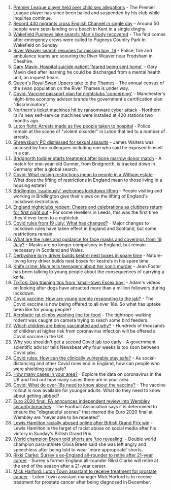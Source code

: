 1. [Premier League player held over child sex allegations](https://www.bbc.co.uk/news/uk-england-57899127) - The Premier League player has since been bailed and suspended by his club while inquiries continue.
2. [Record 430 migrants cross English Channel in single day](https://www.bbc.co.uk/news/uk-57897601) - Around 50 people were seen landing on a beach in Kent in a single dinghy.
3. [Wakefield Pugneys lake search: Man's body recovered](https://www.bbc.co.uk/news/uk-england-leeds-57899228) - The find comes after emergency crews were called to Pugneys Country Park in Wakefield on Sunday.
4. [River Weaver search resumes for missing boy, 16](https://www.bbc.co.uk/news/uk-england-merseyside-57900068) - Police, fire and ambulance teams are scouring the River Weaver near Frodsham in Cheshire.
5. [Gary Mavin: Hospital suicide patient 'feared being sent home'](https://www.bbc.co.uk/news/uk-england-nottinghamshire-57893076) - Gary Mavin died after learning he could be discharged from a mental health unit, an inquest hears.
6. [Queen's Royal Swan Uppers take to the Thames](https://www.bbc.co.uk/news/uk-england-berkshire-57898625) - The annual census of the swan population on the River Thames is under way.
7. [Covid: Vaccine passport plan for nightclubs 'concerning'](https://www.bbc.co.uk/news/uk-england-manchester-57890847) - Manchester's night-time economy advisor brands the government's certification plan "discriminatory".
8. [Northern's ticket machines hit by ransomware cyber attack](https://www.bbc.co.uk/news/uk-england-57892711) - Northern rail's new self-service machines were installed at 420 stations two months ago.
9. [Luton fight: Arrests made as five people taken to hospital](https://www.bbc.co.uk/news/uk-england-beds-bucks-herts-57900900) - Police remain at the scene of "violent disorder" in Luton that led to a number of arrests.
10. [Shrewsbury PC dismissed for sexual assaults](https://www.bbc.co.uk/news/uk-england-shropshire-57887472) - James Walters was accused by four colleagues including one who said he exposed himself in a car.
11. [Bridgnorth toddler starts treatment after bone marrow donor match](https://www.bbc.co.uk/news/uk-england-shropshire-57873586) - A match for one-year-old Gunner, from Bridgnorth, is tracked down in Germany after a global search.
12. [Covid: What easing restrictions mean to people in a Witham estate](https://www.bbc.co.uk/news/uk-england-essex-57861593) - What does the lifting of restrictions in England mean to those living in a housing estate?
13. [Bridlington 'cautiously' welcomes lockdown lifting](https://www.bbc.co.uk/news/uk-england-humber-57893185) - People visiting and working in Bridlington give their views on the lifting of England's lockdown restrictions.
14. [England nightclubs reopen: Cheers and celebrations as clubbers return for first night out](https://www.bbc.co.uk/news/uk-57869258) - For some revellers in Leeds, this was the first time they'd ever been to a nightclub.
15. [Covid rules from 19 July: What has changed?](https://www.bbc.co.uk/news/explainers-52530518) - Major changes to lockdown rules have taken effect in England and Scotland, but some restrictions remain.
16. [What are the rules and guidance for face masks and coverings from 19 July?](https://www.bbc.co.uk/news/health-51205344) - Masks are no longer compulsory in England, but remain necessary in Scotland and Wales.
17. [Derbyshire lorry driver builds kestrel nest boxes in spare time](https://www.bbc.co.uk/news/uk-england-derbyshire-57824187) - Nature-loving lorry driver builds nest boxes for kestrels in his spare time.
18. [Knife crime: Mum tells teenagers about her son’s murder](https://www.bbc.co.uk/news/uk-england-london-57863749) - Jean Foster has been talking to young people about the consequences of carrying a knife.
19. [TikTok: Dog training tips from 'small-town Essex boy'](https://www.bbc.co.uk/news/uk-england-essex-57841659) - Adam's videos on looking after dogs have attracted more than a million followers during lockdown.
20. [Covid vaccine: How are young people responding to the jab?](https://www.bbc.co.uk/news/uk-england-london-57845115) - The Covid vaccine is now being offered to all over 18s. So what has uptake been like for young people?
21. [Acrobatic rat climbs washing line for food](https://www.bbc.co.uk/news/uk-england-norfolk-57826515) - The tightrope-walking rodent was caught on camera trying to reach some bird feeders.
22. [Which children are being vaccinated and why?](https://www.bbc.co.uk/news/health-57888429) - Hundreds of thousands of children at higher risk from coronavirus infection will be offered a Covid vaccine in the UK.
23. [Why you shouldn't get a second Covid jab too early](https://www.bbc.co.uk/news/newsbeat-57682233) - A government scientific advisor tells Newsbeat why four weeks is too soon between Covid jabs.
24. [Covid rules: How can the clinically vulnerable stay safe?](https://www.bbc.co.uk/news/health-51997151) - As social-distancing and other Covid rules end in England, how can people who were shielding stay safe?
25. [How many cases in your area?](https://www.bbc.co.uk/news/uk-51768274) - Explore the data on coronavirus in the UK and find out how many cases there are in your area.
26. [Covid: What do over-18s need to know about the vaccine?](https://www.bbc.co.uk/news/health-57273875) - The vaccine rollout is now available for younger adults. What do they need to know about getting jabbed?
27. [Euro 2020 final: FA announces independent review into Wembley security breaches](https://www.bbc.co.uk/sport/football/57888959) - The Football Association says it is determined to ensure the "disgraceful scenes" that marred the Euro 2020 final at Wembley are "never able to be repeated".
28. [Lewis Hamilton racially abused online after British Grand Prix win](https://www.bbc.co.uk/sport/formula1/57885011) - Lewis Hamilton is the target of racist abuse on social media after his victory in Sunday's British Grand Prix.
29. [World champion Breen told shorts are 'too revealing'](https://www.bbc.co.uk/sport/disability-sport/57887715) - Double world champion para-athlete Olivia Breen said she was left angry and speechless after being told to wear 'more appropriate' shorts.
30. [Rikki Clarke: Surrey's ex-England all-rounder to retire after 21-year career](https://www.bbc.co.uk/sport/cricket/57899218) - Surrey's former England all-rounder Rikki Clarke will retire at the end of the season after a 21-year career.
31. [Mick Harford: Luton Town assistant to receive treatment for prostate cancer](https://www.bbc.co.uk/sport/football/57867900) - Luton Town assistant manager Mick Harford is to receive treatment for prostate cancer after being diagnosed in December.
